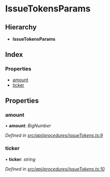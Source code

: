 # IssueTokensParams

## Hierarchy

* **IssueTokensParams**

## Index

### Properties

* [amount](issuetokensparams.md#amount)
* [ticker](issuetokensparams.md#ticker)

## Properties

### amount

• **amount**: _BigNumber_

_Defined in_ [_src/api/procedures/issueTokens.ts:9_](https://github.com/PolymathNetwork/polymesh-sdk/blob/1221e467/src/api/procedures/issueTokens.ts#L9)

### ticker

• **ticker**: _string_

_Defined in_ [_src/api/procedures/issueTokens.ts:10_](https://github.com/PolymathNetwork/polymesh-sdk/blob/1221e467/src/api/procedures/issueTokens.ts#L10)


